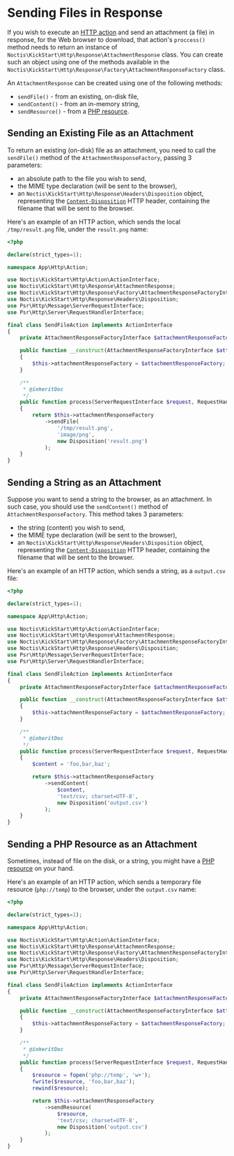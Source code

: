 # Sending Files in Response

If you wish to execute an [HTTP action](../HTTP.md) and send an attachment (a file) in response, for the Web browser to 
download, that action's `proccess()` method needs to return an instance of 
`Noctis\KickStart\Http\Response\AttachmentResponse` class. You can create such an object using one of the methods
available in the `Noctis\KickStart\Http\Response\Factory\AttachmentResponseFactory` class. 

An `AttachmentResponse` can be created using one of the following methods:

* `sendFile()` - from an existing, on-disk file,
* `sendContent()` - from an in-memory string,
* `sendResource()` - from a [PHP resource](https://www.php.net/manual/en/language.types.resource.php). 

## Sending an Existing File as an Attachment

To return an existing (on-disk) file as an attachment, you need to call the `sendFile()` method of the 
`AttachmentResponseFactory`, passing 3 parameters:

* an absolute path to the file you wish to send,
* the MIME type declaration (will be sent to the browser),
* an `Noctis\KickStart\Http\Response\Headers\Disposition` object, representing the 
  [`Content-Disposition`](https://developer.mozilla.org/en-US/docs/Web/HTTP/Headers/Content-Disposition) HTTP header, 
  containing the filename that will be sent to the browser. 

Here's an example of an HTTP action, which sends the local `/tmp/result.png` file, under the `result.png` name:

```php
<?php

declare(strict_types=1);

namespace App\Http\Action;

use Noctis\KickStart\Http\Action\ActionInterface;
use Noctis\KickStart\Http\Response\AttachmentResponse;
use Noctis\KickStart\Http\Response\Factory\AttachmentResponseFactoryInterface;
use Noctis\KickStart\Http\Response\Headers\Disposition;
use Psr\Http\Message\ServerRequestInterface;
use Psr\Http\Server\RequestHandlerInterface;

final class SendFileAction implements ActionInterface
{
    private AttachmentResponseFactoryInterface $attachmentResponseFactory;

    public function __construct(AttachmentResponseFactoryInterface $attachmentResponseFactory) 
    {
        $this->attachmentResponseFactory = $attachmentResponseFactory;
    }

    /**
     * @inheritDoc
     */
    public function process(ServerRequestInterface $request, RequestHandlerInterface $handler): AttachmentResponse
    {
        return $this->attachmentResponseFactory
            ->sendFile(
                '/tmp/result.png',
                'image/png',
                new Disposition('result.png')
            );
    }
}
```

## Sending a String as an Attachment

Suppose you want to send a string to the browser, as an attachment. In such case, you should use the 
`sendContent()` method of `AttachmentResponseFactory`. This method takes 3 parameters:

* the string (content) you wish to send,
* the MIME type declaration (will be sent to the browser),
* an `Noctis\KickStart\Http\Response\Headers\Disposition` object, representing the
  [`Content-Disposition`](https://developer.mozilla.org/en-US/docs/Web/HTTP/Headers/Content-Disposition) HTTP header,
  containing the filename that will be sent to the browser.

Here's an example of an HTTP action, which sends a string, as a `output.csv` file:

```php
<?php

declare(strict_types=1);

namespace App\Http\Action;

use Noctis\KickStart\Http\Action\ActionInterface;
use Noctis\KickStart\Http\Response\AttachmentResponse;
use Noctis\KickStart\Http\Response\Factory\AttachmentResponseFactoryInterface;
use Noctis\KickStart\Http\Response\Headers\Disposition;
use Psr\Http\Message\ServerRequestInterface;
use Psr\Http\Server\RequestHandlerInterface;

final class SendFileAction implements ActionInterface
{
    private AttachmentResponseFactoryInterface $attachmentResponseFactory;

    public function __construct(AttachmentResponseFactoryInterface $attachmentResponseFactory)
    {
        $this->attachmentResponseFactory = $attachmentResponseFactory;
    }

    /**
     * @inheritDoc
     */
    public function process(ServerRequestInterface $request, RequestHandlerInterface $handler): AttachmentResponse
    {
        $content = 'foo,bar,baz';

        return $this->attachmentResponseFactory
            ->sendContent(
                $content,
                'text/csv; charset=UTF-8',
                new Disposition('output.csv')
            );
    }
}
```

## Sending a PHP Resource as an Attachment

Sometimes, instead of file on the disk, or a string, you might have a 
[PHP resource](https://www.php.net/manual/en/language.types.resource.php) on your hand.

Here's an example of an HTTP action, which sends a temporary file resource (`php://temp`) to the browser, under the 
`output.csv` name:

```php
<?php

declare(strict_types=1);

namespace App\Http\Action;

use Noctis\KickStart\Http\Action\ActionInterface;
use Noctis\KickStart\Http\Response\AttachmentResponse;
use Noctis\KickStart\Http\Response\Factory\AttachmentResponseFactoryInterface;
use Noctis\KickStart\Http\Response\Headers\Disposition;
use Psr\Http\Message\ServerRequestInterface;
use Psr\Http\Server\RequestHandlerInterface;

final class SendFileAction implements ActionInterface
{
    private AttachmentResponseFactoryInterface $attachmentResponseFactory;

    public function __construct(AttachmentResponseFactoryInterface $attachmentResponseFactory)
    {
        $this->attachmentResponseFactory = $attachmentResponseFactory;
    }

    /**
     * @inheritDoc
     */
    public function process(ServerRequestInterface $request, RequestHandlerInterface $handler): AttachmentResponse
    {
        $resource = fopen('php://temp', 'w+');
        fwrite($resource, 'foo,bar,baz');
        rewind($resource);

        return $this->attachmentResponseFactory
            ->sendResource(
                $resource,
                'text/csv; charset=UTF-8',
                new Disposition('output.csv')
            );
    }
}
```
